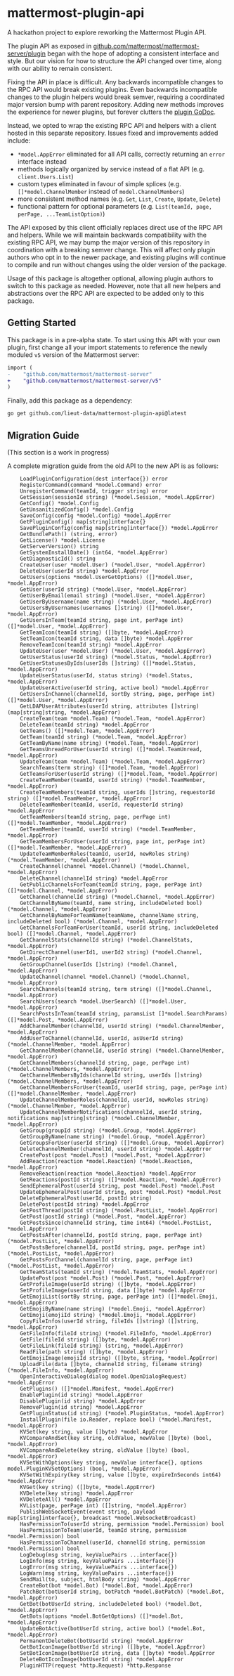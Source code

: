 # mattermost-plugin-api
A hackathon project to explore reworking the Mattermost Plugin API.

The plugin API as exposed in [github.com/mattermost/mattermost-server/plugin](http://github.com/mattermost/mattermost-server/plugin) began with the hope of adopting a consistent interface and style. But our vision for how to structure the API changed over time, along with our ability to remain consistent. 

Fixing the API in place is difficult. Any backwards incompatible changes to the RPC API would break existing plugins. Even backwards incompatible changes to the plugin helpers would break semver, requiring a coordinated major version bump with parent repository. Adding new methods improves the experience for newer plugins, but forever clutters the [plugin GoDoc](https://godoc.org/github.com/mattermost/mattermost-server/plugin).

Instead, we opted to wrap the existing RPC API and helpers with a client hosted in this separate repository. Issues fixed and improvements added include:
* `*model.AppError` eliminated for all API calls, correctly returning an `error` interface instead
* methods logically organized by service instead of a flat API (e.g. `client.Users.List`)
* custom types eliminated in favour of simple splices (e.g. `[]*model.ChannelMember` instead of `model.ChannelMembers`)
* more consistent method names (e.g. `Get`, `List`, `Create`, `Update`, `Delete`)
* functional pattern for optional parameters (e.g. `List(teamId, page, perPage, ...TeamListOption)`)

The API exposed by this client officially replaces direct use of the RPC API and helpers. While we will maintain backwards compatibility with the existing RPC API, we may bump the major version of this repository in coordination with a breaking semver change. This will affect only plugin authors who opt in to the newer package, and existing plugins will continue to compile and run without changes using the older version of the package.

Usage of this package is altogether optional, allowing plugin authors to switch to this package as needed. However, note that all new helpers and abstractions over the RPC API are expected to be added only to this package.

## Getting Started

This package is in a pre-alpha state. To start using this API with your own plugin, first change all your import statements to reference the newly moduled `v5` version of the Mattermost server:
```diff
import (
-    "github.com/mattermost/mattermost-server"
+    "github.com/mattermost/mattermost-server/v5"
)
```

Finally, add this package as a dependency:
```sh
go get github.com/lieut-data/mattermost-plugin-api@latest
```

## Migration Guide

(This section is a work in progress)

A complete migration guide from the old API to the new API is as follows:

```
	LoadPluginConfiguration(dest interface{}) error
	RegisterCommand(command *model.Command) error
	UnregisterCommand(teamId, trigger string) error
	GetSession(sessionId string) (*model.Session, *model.AppError)
	GetConfig() *model.Config
	GetUnsanitizedConfig() *model.Config
	SaveConfig(config *model.Config) *model.AppError
	GetPluginConfig() map[string]interface{}
	SavePluginConfig(config map[string]interface{}) *model.AppError
	GetBundlePath() (string, error)
	GetLicense() *model.License
	GetServerVersion() string
	GetSystemInstallDate() (int64, *model.AppError)
	GetDiagnosticId() string
	CreateUser(user *model.User) (*model.User, *model.AppError)
	DeleteUser(userId string) *model.AppError
	GetUsers(options *model.UserGetOptions) ([]*model.User, *model.AppError)
	GetUser(userId string) (*model.User, *model.AppError)
	GetUserByEmail(email string) (*model.User, *model.AppError)
	GetUserByUsername(name string) (*model.User, *model.AppError)
	GetUsersByUsernames(usernames []string) ([]*model.User, *model.AppError)
	GetUsersInTeam(teamId string, page int, perPage int) ([]*model.User, *model.AppError)
	GetTeamIcon(teamId string) ([]byte, *model.AppError)
	SetTeamIcon(teamId string, data []byte) *model.AppError
	RemoveTeamIcon(teamId string) *model.AppError
	UpdateUser(user *model.User) (*model.User, *model.AppError)
	GetUserStatus(userId string) (*model.Status, *model.AppError)
	GetUserStatusesByIds(userIds []string) ([]*model.Status, *model.AppError)
	UpdateUserStatus(userId, status string) (*model.Status, *model.AppError)
	UpdateUserActive(userId string, active bool) *model.AppError
	GetUsersInChannel(channelId, sortBy string, page, perPage int) ([]*model.User, *model.AppError)
	GetLDAPUserAttributes(userId string, attributes []string) (map[string]string, *model.AppError)
	CreateTeam(team *model.Team) (*model.Team, *model.AppError)
	DeleteTeam(teamId string) *model.AppError
	GetTeams() ([]*model.Team, *model.AppError)
	GetTeam(teamId string) (*model.Team, *model.AppError)
	GetTeamByName(name string) (*model.Team, *model.AppError)
	GetTeamsUnreadForUser(userId string) ([]*model.TeamUnread, *model.AppError)
	UpdateTeam(team *model.Team) (*model.Team, *model.AppError)
	SearchTeams(term string) ([]*model.Team, *model.AppError)
	GetTeamsForUser(userId string) ([]*model.Team, *model.AppError)
	CreateTeamMember(teamId, userId string) (*model.TeamMember, *model.AppError)
	CreateTeamMembers(teamId string, userIds []string, requestorId string) ([]*model.TeamMember, *model.AppError)
	DeleteTeamMember(teamId, userId, requestorId string) *model.AppError
	GetTeamMembers(teamId string, page, perPage int) ([]*model.TeamMember, *model.AppError)
	GetTeamMember(teamId, userId string) (*model.TeamMember, *model.AppError)
	GetTeamMembersForUser(userId string, page int, perPage int) ([]*model.TeamMember, *model.AppError)
	UpdateTeamMemberRoles(teamId, userId, newRoles string) (*model.TeamMember, *model.AppError)
	CreateChannel(channel *model.Channel) (*model.Channel, *model.AppError)
	DeleteChannel(channelId string) *model.AppError
	GetPublicChannelsForTeam(teamId string, page, perPage int) ([]*model.Channel, *model.AppError)
	GetChannel(channelId string) (*model.Channel, *model.AppError)
	GetChannelByName(teamId, name string, includeDeleted bool) (*model.Channel, *model.AppError)
	GetChannelByNameForTeamName(teamName, channelName string, includeDeleted bool) (*model.Channel, *model.AppError)
	GetChannelsForTeamForUser(teamId, userId string, includeDeleted bool) ([]*model.Channel, *model.AppError)
	GetChannelStats(channelId string) (*model.ChannelStats, *model.AppError)
	GetDirectChannel(userId1, userId2 string) (*model.Channel, *model.AppError)
	GetGroupChannel(userIds []string) (*model.Channel, *model.AppError)
	UpdateChannel(channel *model.Channel) (*model.Channel, *model.AppError)
	SearchChannels(teamId string, term string) ([]*model.Channel, *model.AppError)
	SearchUsers(search *model.UserSearch) ([]*model.User, *model.AppError)
	SearchPostsInTeam(teamId string, paramsList []*model.SearchParams) ([]*model.Post, *model.AppError)
	AddChannelMember(channelId, userId string) (*model.ChannelMember, *model.AppError)
	AddUserToChannel(channelId, userId, asUserId string) (*model.ChannelMember, *model.AppError)
	GetChannelMember(channelId, userId string) (*model.ChannelMember, *model.AppError)
	GetChannelMembers(channelId string, page, perPage int) (*model.ChannelMembers, *model.AppError)
	GetChannelMembersByIds(channelId string, userIds []string) (*model.ChannelMembers, *model.AppError)
	GetChannelMembersForUser(teamId, userId string, page, perPage int) ([]*model.ChannelMember, *model.AppError)
	UpdateChannelMemberRoles(channelId, userId, newRoles string) (*model.ChannelMember, *model.AppError)
	UpdateChannelMemberNotifications(channelId, userId string, notifications map[string]string) (*model.ChannelMember, *model.AppError)
	GetGroup(groupId string) (*model.Group, *model.AppError)
	GetGroupByName(name string) (*model.Group, *model.AppError)
	GetGroupsForUser(userId string) ([]*model.Group, *model.AppError)
	DeleteChannelMember(channelId, userId string) *model.AppError
	CreatePost(post *model.Post) (*model.Post, *model.AppError)
	AddReaction(reaction *model.Reaction) (*model.Reaction, *model.AppError)
	RemoveReaction(reaction *model.Reaction) *model.AppError
	GetReactions(postId string) ([]*model.Reaction, *model.AppError)
	SendEphemeralPost(userId string, post *model.Post) *model.Post
	UpdateEphemeralPost(userId string, post *model.Post) *model.Post
	DeleteEphemeralPost(userId, postId string)
	DeletePost(postId string) *model.AppError
	GetPostThread(postId string) (*model.PostList, *model.AppError)
	GetPost(postId string) (*model.Post, *model.AppError)
	GetPostsSince(channelId string, time int64) (*model.PostList, *model.AppError)
	GetPostsAfter(channelId, postId string, page, perPage int) (*model.PostList, *model.AppError)
	GetPostsBefore(channelId, postId string, page, perPage int) (*model.PostList, *model.AppError)
	GetPostsForChannel(channelId string, page, perPage int) (*model.PostList, *model.AppError)
	GetTeamStats(teamId string) (*model.TeamStats, *model.AppError)
	UpdatePost(post *model.Post) (*model.Post, *model.AppError)
	GetProfileImage(userId string) ([]byte, *model.AppError)
	SetProfileImage(userId string, data []byte) *model.AppError
	GetEmojiList(sortBy string, page, perPage int) ([]*model.Emoji, *model.AppError)
	GetEmojiByName(name string) (*model.Emoji, *model.AppError)
	GetEmoji(emojiId string) (*model.Emoji, *model.AppError)
	CopyFileInfos(userId string, fileIds []string) ([]string, *model.AppError)
	GetFileInfo(fileId string) (*model.FileInfo, *model.AppError)
	GetFile(fileId string) ([]byte, *model.AppError)
	GetFileLink(fileId string) (string, *model.AppError)
	ReadFile(path string) ([]byte, *model.AppError)
	GetEmojiImage(emojiId string) ([]byte, string, *model.AppError)
	UploadFile(data []byte, channelId string, filename string) (*model.FileInfo, *model.AppError)
	OpenInteractiveDialog(dialog model.OpenDialogRequest) *model.AppError
	GetPlugins() ([]*model.Manifest, *model.AppError)
	EnablePlugin(id string) *model.AppError
	DisablePlugin(id string) *model.AppError
	RemovePlugin(id string) *model.AppError
	GetPluginStatus(id string) (*model.PluginStatus, *model.AppError)
	InstallPlugin(file io.Reader, replace bool) (*model.Manifest, *model.AppError)
	KVSet(key string, value []byte) *model.AppError
	KVCompareAndSet(key string, oldValue, newValue []byte) (bool, *model.AppError)
	KVCompareAndDelete(key string, oldValue []byte) (bool, *model.AppError)
	KVSetWithOptions(key string, newValue interface{}, options model.PluginKVSetOptions) (bool, *model.AppError)
	KVSetWithExpiry(key string, value []byte, expireInSeconds int64) *model.AppError
	KVGet(key string) ([]byte, *model.AppError)
	KVDelete(key string) *model.AppError
	KVDeleteAll() *model.AppError
	KVList(page, perPage int) ([]string, *model.AppError)
	PublishWebSocketEvent(event string, payload map[string]interface{}, broadcast *model.WebsocketBroadcast)
	HasPermissionTo(userId string, permission *model.Permission) bool
	HasPermissionToTeam(userId, teamId string, permission *model.Permission) bool
	HasPermissionToChannel(userId, channelId string, permission *model.Permission) bool
	LogDebug(msg string, keyValuePairs ...interface{})
	LogInfo(msg string, keyValuePairs ...interface{})
	LogError(msg string, keyValuePairs ...interface{})
	LogWarn(msg string, keyValuePairs ...interface{})
	SendMail(to, subject, htmlBody string) *model.AppError
	CreateBot(bot *model.Bot) (*model.Bot, *model.AppError)
	PatchBot(botUserId string, botPatch *model.BotPatch) (*model.Bot, *model.AppError)
	GetBot(botUserId string, includeDeleted bool) (*model.Bot, *model.AppError)
	GetBots(options *model.BotGetOptions) ([]*model.Bot, *model.AppError)
	UpdateBotActive(botUserId string, active bool) (*model.Bot, *model.AppError)
	PermanentDeleteBot(botUserId string) *model.AppError
	GetBotIconImage(botUserId string) ([]byte, *model.AppError)
	SetBotIconImage(botUserId string, data []byte) *model.AppError
	DeleteBotIconImage(botUserId string) *model.AppError
	PluginHTTP(request *http.Request) *http.Response
```

